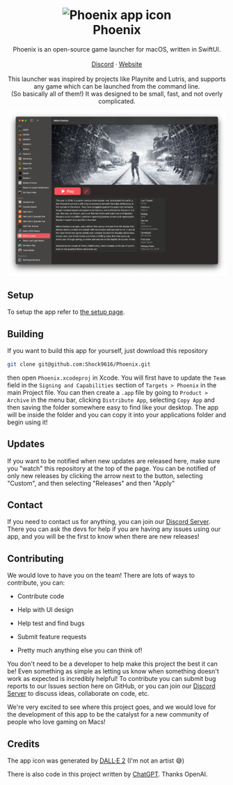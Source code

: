 <h1 align="center">
  <br>
  <img src="Readme Images/Icon.png" alt="Phoenix app icon" width="100" height="100"/>
  <br>
  <b>Phoenix</b>
  <br>
</h1>

<p align="center">
    Phoenix is an open-source game launcher for macOS, written in SwiftUI. 
    <br />
    <br />
    <a href="https://discord.gg/nm3GY2K36H">Discord</a>
    ·
    <a href="https://phoenixlauncher.vercel.app/">Website</a>
    <br />
    <br />
    This launcher was inspired by projects like Playnite and Lutris, and supports any game which can be launched from the command line.      <br/>
    (So basically all of them!) It was designed to be small, fast, and not overly complicated.
  </p>

<img src="Readme Images/phoenixdark.webp" alt="Screenshot of the app"/>

## Setup

To setup the app refer to [the setup page](./setup.md).

## Building

If you want to build this app for yourself, just download this repository

```bash
git clone git@github.com:Shock9616/Phoenix.git
```

then open `Phoenix.xcodeproj` in Xcode. You will first have to update the `Team` field in the `Signing and Capabilities` section of `Targets > Phoenix` in the main Project file. You can then create a `.app` file by going to `Product > Archive` in the menu bar, clicking `Distribute App`, selecting `Copy App` and then saving the folder somewhere easy to find like your desktop. The app will be inside the folder and you can copy it into your applications folder and begin using it!

## Updates

If you want to be notified when new updates are released here, make sure you "watch" this repository at the top of the page. You can be notified of only new releases by clicking the arrow next to the button, selecting "Custom", and then selecting "Releases" and then "Apply"

## Contact

If you need to contact us for anything, you can join our [Discord Server](https://discord.gg/Q8TQ6rYfGQ). There you can ask the devs for help if you are having any issues using our app, and you will be the first to know when there are new releases!

## Contributing

We would love to have you on the team! There are lots of ways to contribute, you can:

- Contribute code

- Help with UI design

- Help test and find bugs

- Submit feature requests

- Pretty much anything else you can think of!

You don't need to be a developer to help make this project the best it can be! Even something as simple as letting us know when something doesn't work as expected is incredibly helpful! To contribute you can submit bug reports to our Issues section here on GitHub, or you can join our [Discord Server](https://discord.gg/Q8TQ6rYfGQ) to discuss ideas, collaborate on code, etc.

We're very excited to see where this project goes, and we would love for the development of this app to be the catalyst for a new community of people who love gaming on Macs!

## Credits

The app icon was generated by [DALL·E 2](https://openai.com/dall-e-2/) (I'm not an artist 😅)

There is also code in this project written by [ChatGPT](https://openai.com). Thanks OpenAI.
